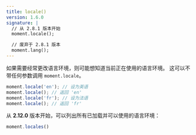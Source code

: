 ```yaml
---
title: locale()
version: 1.6.0
signature: |
  // 从 2.8.1 版本开始
  moment.locale();

  // 废弃于 2.8.1 版本
  moment.lang();
---
```


如果需要经常更改语言环境，则可能想知道当前正在使用的语言环境。
这可以不带任何参数调用 `moment.locale`。


```javascript
moment.locale('en'); // 设为英语
moment.locale(); // 返回 'en'
moment.locale('fr'); // 设为法语
moment.locale(); // 返回 'fr'
```

从 **2.12.0** 版本开始，可以列出所有已加载并可以使用的语言环境：

```javascript
moment.locales()
```
